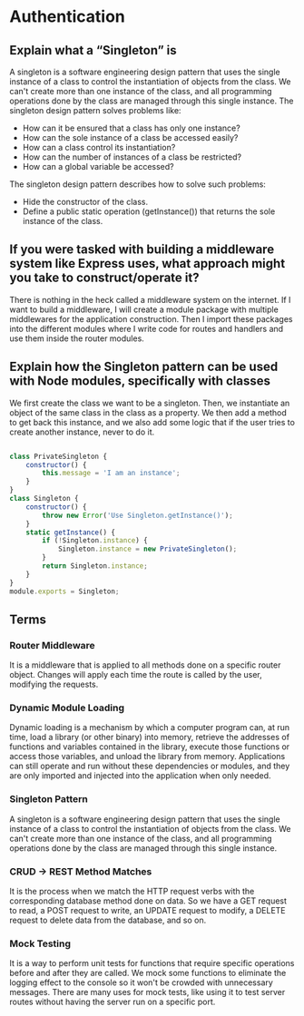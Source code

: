# Authentication

## Explain what a “Singleton” is

A singleton is a software engineering design pattern that uses the single instance of a class to control the instantiation of objects from the class.
We can't create more than one instance of the class, and all programming operations done by the class are managed through this single instance.
The singleton design pattern solves problems like:

* How can it be ensured that a class has only one instance?
* How can the sole instance of a class be accessed easily?
* How can a class control its instantiation?
* How can the number of instances of a class be restricted?
* How can a global variable be accessed?

The singleton design pattern describes how to solve such problems:

* Hide the constructor of the class.
* Define a public static operation (getInstance()) that returns the sole instance of the class.

## If you were tasked with building a middleware system like Express uses, what approach might you take to construct/operate it?

There is nothing in the heck called a middleware system on the internet. If I want to build a middleware, I will create a module package with multiple middlewares for the application construction. Then I import these packages into the different modules where I write code for routes and handlers and use them inside the router modules.

## Explain how the Singleton pattern can be used with Node modules, specifically with classes

We first create the class we want to be a singleton. Then, we instantiate an object of the same class in the class as a property. We then add a method to get back this instance, and we also add some logic that if the user tries to create another instance, never to do it.

```javascript

class PrivateSingleton {
    constructor() {
        this.message = 'I am an instance';
    }
}
class Singleton {
    constructor() {
        throw new Error('Use Singleton.getInstance()');
    }
    static getInstance() {
        if (!Singleton.instance) {
            Singleton.instance = new PrivateSingleton();
        }
        return Singleton.instance;
    }
}
module.exports = Singleton;

```

## Terms

### Router Middleware

It is a middleware that is applied to all methods done on a specific router object. Changes will apply each time the route is called by the user, modifying the requests.

### Dynamic Module Loading

Dynamic loading is a mechanism by which a computer program can, at run time, load a library (or other binary) into memory, retrieve the addresses of functions and variables contained in the library, execute those functions or access those variables, and unload the library from memory. Applications can still operate and run without these dependencies or modules, and they are only imported and injected into the application when only needed.

### Singleton Pattern

A singleton is a software engineering design pattern that uses the single instance of a class to control the instantiation of objects from the class.
We can't create more than one instance of the class, and all programming operations done by the class are managed through this single instance.

### CRUD -> REST Method Matches

It is the process when we match the HTTP request verbs with the corresponding database method done on data. So we have a GET request to read, a POST request to write, an UPDATE request to modify, a DELETE request to delete data from the database, and so on.

### Mock Testing

It is a way to perform unit tests for functions that require specific operations before and after they are called. We mock some functions to eliminate the logging effect to the console so it won't be crowded with unnecessary messages. There are many uses for mock tests, like using it to test server routes without having the server run on a specific port.
